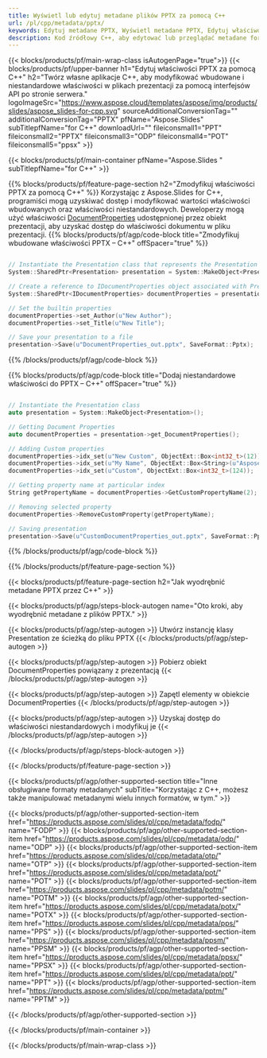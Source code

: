 ```yaml
---
title: Wyświetl lub edytuj metadane plików PPTX za pomocą C++
url: /pl/cpp/metadata/pptx/
keywords: Edytuj metadane PPTX, Wyświetl metadane PPTX, Edytuj właściwości PPTX, Wyświetl właściwości PPTX
description: Kod źródłowy C++, aby edytować lub przeglądać metadane formatu PPTX.
---
```


{{< blocks/products/pf/main-wrap-class isAutogenPage="true">}}
{{< blocks/products/pf/upper-banner h1="Edytuj właściwości PPTX za pomocą C++" h2="Twórz własne aplikacje C++, aby modyfikować wbudowane i niestandardowe właściwości w plikach prezentacji za pomocą interfejsów API po stronie serwera." logoImageSrc="https://www.aspose.cloud/templates/aspose/img/products/slides/aspose_slides-for-cpp.svg" sourceAdditionalConversionTag="" additionalConversionTag="PPTX" pfName="Aspose.Slides" subTitlepfName="for C++" downloadUrl="" fileiconsmall1="PPT" fileiconsmall2="PPTX" fileiconsmall3="ODP" fileiconsmall4="POT" fileiconsmall5="ppsx" >}}

{{< blocks/products/pf/main-container pfName="Aspose.Slides " subTitlepfName="for C++" >}}

{{% blocks/products/pf/feature-page-section  h2="Zmodyfikuj właściwości PPTX za pomocą C++" %}}
Korzystając z Aspose.Slides for C++, programiści mogą uzyskiwać dostęp i modyfikować wartości właściwości wbudowanych oraz właściwości niestandardowych. Deweloperzy mogą użyć właściwości [DocumentProperties](https://reference.aspose.com/slides/cpp/aspose.slides/documentproperties/) udostępnionej przez obiekt prezentacji, aby uzyskać dostęp do właściwości dokumentu w pliku prezentacji.
{{% blocks/products/pf/agp/code-block title="Zmodyfikuj wbudowane właściwości PPTX – C++" offSpacer="true" %}}

```cpp

// Instantiate the Presentation class that represents the Presentation
System::SharedPtr<Presentation> presentation = System::MakeObject<Presentation>(u"presentation.pptx");

// Create a reference to IDocumentProperties object associated with Presentation
System::SharedPtr<IDocumentProperties> documentProperties = presentation->get_DocumentProperties();

// Set the builtin properties
documentProperties->set_Author(u"New Author");
documentProperties->set_Title(u"New Title");

// Save your presentation to a file
presentation->Save(u"DocumentProperties_out.pptx", SaveFormat::Pptx);
```

{{% /blocks/products/pf/agp/code-block %}}

{{% blocks/products/pf/agp/code-block title="Dodaj niestandardowe właściwości do PPTX – C++" offSpacer="true" %}}

```cpp

// Instantiate the Presentation class
auto presentation = System::MakeObject<Presentation>();

// Getting Document Properties
auto documentProperties = presentation->get_DocumentProperties();

// Adding Custom properties
documentProperties->idx_set(u"New Custom", ObjectExt::Box<int32_t>(12));
documentProperties->idx_set(u"My Name", ObjectExt::Box<String>(u"Aspose Metadata Editor"));
documentProperties->idx_set(u"Custom", ObjectExt::Box<int32_t>(124));

// Getting property name at particular index
String getPropertyName = documentProperties->GetCustomPropertyName(2);

// Removing selected property
documentProperties->RemoveCustomProperty(getPropertyName);

// Saving presentation
presentation->Save(u"CustomDocumentProperties_out.pptx", SaveFormat::Pptx);
```

{{% /blocks/products/pf/agp/code-block %}}

{{% /blocks/products/pf/feature-page-section %}}

{{< blocks/products/pf/feature-page-section  h2="Jak wyodrębnić metadane PPTX przez C++" >}}

{{< blocks/products/pf/agp/steps-block-autogen name="Oto kroki, aby wyodrębnić metadane z plików PPTX." >}}

{{< blocks/products/pf/agp/step-autogen >}}
Utwórz instancję klasy Presentation ze ścieżką do pliku PPTX
{{< /blocks/products/pf/agp/step-autogen >}}

{{< blocks/products/pf/agp/step-autogen >}}
Pobierz obiekt DocumentProperties powiązany z prezentacją
{{< /blocks/products/pf/agp/step-autogen >}}

{{< blocks/products/pf/agp/step-autogen >}}
Zapętl elementy w obiekcie DocumentProperties
{{< /blocks/products/pf/agp/step-autogen >}}

{{< blocks/products/pf/agp/step-autogen >}}
Uzyskaj dostęp do właściwości niestandardowych i modyfikuj je
{{< /blocks/products/pf/agp/step-autogen >}}

{{< /blocks/products/pf/agp/steps-block-autogen >}}

{{< /blocks/products/pf/feature-page-section >}}

{{< blocks/products/pf/agp/other-supported-section title="Inne obsługiwane formaty metadanych" subTitle="Korzystając z C++, możesz także manipulować metadanymi wielu innych formatów, w tym." >}}

{{< blocks/products/pf/agp/other-supported-section-item href="https://products.aspose.com/slides/pl/cpp/metadata/fodp/" name="FODP" >}}
{{< blocks/products/pf/agp/other-supported-section-item href="https://products.aspose.com/slides/pl/cpp/metadata/odp/" name="ODP" >}}
{{< blocks/products/pf/agp/other-supported-section-item href="https://products.aspose.com/slides/pl/cpp/metadata/otp/" name="OTP" >}}
{{< blocks/products/pf/agp/other-supported-section-item href="https://products.aspose.com/slides/pl/cpp/metadata/pot/" name="POT" >}}
{{< blocks/products/pf/agp/other-supported-section-item href="https://products.aspose.com/slides/pl/cpp/metadata/potm/" name="POTM" >}}
{{< blocks/products/pf/agp/other-supported-section-item href="https://products.aspose.com/slides/pl/cpp/metadata/potx/" name="POTX" >}}
{{< blocks/products/pf/agp/other-supported-section-item href="https://products.aspose.com/slides/pl/cpp/metadata/pps/" name="PPS" >}}
{{< blocks/products/pf/agp/other-supported-section-item href="https://products.aspose.com/slides/pl/cpp/metadata/ppsm/" name="PPSM" >}}
{{< blocks/products/pf/agp/other-supported-section-item href="https://products.aspose.com/slides/pl/cpp/metadata/ppsx/" name="PPSX" >}}
{{< blocks/products/pf/agp/other-supported-section-item href="https://products.aspose.com/slides/pl/cpp/metadata/ppt/" name="PPT" >}}
{{< blocks/products/pf/agp/other-supported-section-item href="https://products.aspose.com/slides/pl/cpp/metadata/pptm/" name="PPTM" >}}


{{< /blocks/products/pf/agp/other-supported-section >}}

{{< /blocks/products/pf/main-container >}}
    
{{< /blocks/products/pf/main-wrap-class >}}